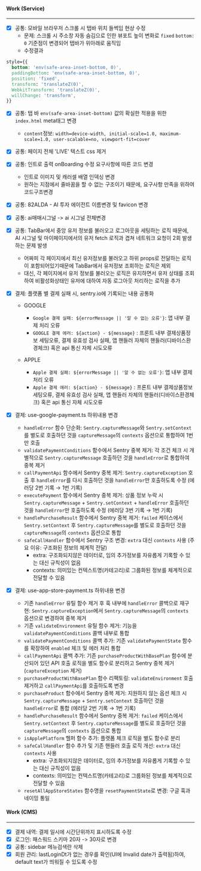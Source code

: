 
#### Work (Service)
---
- [x] 공통: 모바일 브라우저 스크롤 시 탭바 위치 들썩임 현상 수정
	- 문제: 스크롤 시 주소창 자동 숨김으로 인한 뷰포트 높이 변화로 `fixed` `bottom: 0` 기준점이 변경되어 탭바가 위아래로 움직임
	- 수정결과
```css
style={{  
  bottom: 'env(safe-area-inset-bottom, 0)',  
  paddingBottom: 'env(safe-area-inset-bottom, 0)',  
  position: 'fixed',  
  transform: 'translateZ(0)',  
  WebkitTransform: 'translateZ(0)',  
  willChange: 'transform',  
}}
```
- [x] 공통: 탭 바 `env(safe-area-inset-bottom)` 값의 확실한 적용을 위한 `index.html` meta태그 변경
	- `content`정보: `width=device-width, initial-scale=1.0, maximum-scale=1.0, user-scalable=no, viewport-fit=cover`

- [x] 공통: 페이지 전체 'LIVE' 텍스트 css 제거
- [x] 공통: 인트로 출력 onBoarding 수정 요구사항에 따른 코드 변경
	- 인트로 이미지 및 캐러셀 배열 인덱싱 변경
	- 원하는 지점에서 줄바꿈을 할 수 없는 구조이기 때문에, 요구사항 만족을 위하여 코드구조변경


- [x] 공통: 82ALDA - AI 투자 에이전트 이름변경 및 favicon 변경 
- [x] 공통: ai매매시그널 -> ai 시그널 전체변경
- [x] 공통: TabBar에서 중앙 유저 정보를 불러오고 로그아웃을 세팅하는 로직 때문에, AI 시그널 및 마이페이지에서의 유저 fetch 로직과 겹쳐 네트워크 요청이 2회 발생하는 문제 발생
	- 어짜피 각 페이지에서 최신 유저정보를 불러오고 하위 props로 전달하는 로직이 포함되어있기때문에 TabBar에서 유저정보 조회하는 로직은 제외
	- 대신, 각 페이지에서 유저 정보를 불러오는 로직은 유지하면서 유저 상태를 조회하여 비활성화상태인 유저에 대하여 자동 로그아웃 처리하는 로직을 추가

- [x] 결제: 플랫폼 별 결제 실패 시, sentry.io에 기록되는 내용 공통화
	- GOOGLE
		- `Google 결제 실패: ${errorMessage || '알 수 없는 오류'}`: 앱 내부 결제 처리 오류 
		- `GOOGLE 결제 에러: ${action} - ${message}` : 프론트 내부 결제상품정보 세팅오류, 결제 유효성 검사 실패, 앱 핸들러 자체의 핸들러(디바이스환경체크) 혹은 api 통신 자체 시도오류 
	
	- APPLE
		- `Apple 결제 실패: ${errorMessage || '알 수 없는 오류'}`: 앱 내부 결제 처리 오류 
		- `Apple 결제 에러: ${action} - ${message}` : 프론트 내부 결제상품정보 세팅오류, 결제 유효성 검사 실패, 앱 핸들러 자체의 핸들러(디바이스환경체크) 혹은 api 통신 자체 시도오류 
- [x] 결제: use-google-payment.ts 하위내용 변경
    - `handleError` 함수 단순화: `Sentry.captureMessage`와 `Sentry.setContext`를 별도로 호출하던 것을 `captureMessage`의 `contexts` 옵션으로 통합하여 1번만 호출
    - `validatePaymentConditions` 함수에서 Sentry 중복 제거: 각 조건 체크 시 개별적으로 `Sentry.captureMessage` 호출하던 것을 `handleError`로 통합하여 중복 제거
    - `callPaymentApi` 함수에서 Sentry 중복 제거: `Sentry.captureException` 호출 후 `handleError`를 다시 호출하던 것을 `handleError`만 호출하도록 수정 (에러당 2번 기록 → 1번 기록)
    - `executePayment` 함수에서 Sentry 중복 제거: 상품 정보 누락 시 `Sentry.captureMessage` + `Sentry.setContext` + `handleError` 호출하던 것을 `handleError`만 호출하도록 수정 (에러당 3번 기록 → 1번 기록)
    - `handlePurchaseResult` 함수에서 Sentry 중복 제거: `failed` 케이스에서 `Sentry.setContext` 후 `Sentry.captureMessage`를 별도로 호출하던 것을 `captureMessage`의 `contexts` 옵션으로 통합
    - `safeCallHandler` 함수에서 Sentry 구조 변경: `extra` 대신 `contexts` 사용 (주요 이유: 구조화된 정보의 체계적 전달)
	    - extra: 구조화되지않은 데이터로, 임의 추가정보를 자유롭게 기록할 수 있는 대신 규칙성이 없음
	    - contexts: 의미있는 컨텍스트명(카테고리)로 그룹화된 정보를 체계적으로 전달할 수 있음
- [x] 결제: use-app-store-payment.ts 하위내용 변경
    - 기존 `handleError` 유틸 함수 제거 후 훅 내부에 `handleError` 콜백으로 재구현: `Sentry.captureException`에서 `Sentry.captureMessage`의 `contexts` 옵션으로 변경하여 중복 제거
    - 기존 `validateEnvironment` 유틸 함수 제거: 기능을 `validatePaymentConditions` 콜백 내부로 통합
    - `validatePaymentConditions` 콜백 추가: 기존 `validatePaymentState` 함수를 확장하여 `enabled` 체크 및 에러 처리 통합
    - `callPaymentApi` 콜백 추가: 기존 `purchaseProductWithBasePlan` 함수에 분산되어 있던 API 호출 로직을 별도 함수로 분리하고 Sentry 중복 제거 (`captureException` 제거)
    - `purchaseProductWithBasePlan` 함수 리팩토링: `validateEnvironment` 호출 제거하고 `callPaymentApi`를 호출하도록 변경
    - `purchaseProduct` 함수에서 Sentry 중복 제거: 지원하지 않는 옵션 체크 시 `Sentry.captureMessage` + `Sentry.setContext` 호출하던 것을 `handleError`로 통합 (에러당 2번 기록 → 1번 기록)
    - `handlePurchaseResult` 함수에서 Sentry 중복 제거: `failed` 케이스에서 `Sentry.setContext` 후 `Sentry.captureMessage`를 별도로 호출하던 것을 `captureMessage`의 `contexts` 옵션으로 통합
    - `isApplePlatform` 헬퍼 함수 추가: 플랫폼 체크 로직을 별도 함수로 분리
    - `safeCallHandler` 함수 추가 및 기존 핸들러 호출 로직 개선: `extra` 대신 `contexts` 사용
	    - extra: 구조화되지않은 데이터로, 임의 추가정보를 자유롭게 기록할 수 있는 대신 규칙성이 없음
	    - contexts: 의미있는 컨텍스트명(카테고리)로 그룹화된 정보를 체계적으로 전달할 수 있음
    - `resetAllAppStoreStates` 함수명을 `resetPaymentState`로 변경: 구글 훅과 네이밍 통일

#### Work (CMS)
---
- [x] 결제 내역: 결제 일시에 시간단위까지 표시하도록 수정
- [x] 로그인: 패스워드 스키마 20자 -> 30자로 변경
- [x] 공통: sidebar 메뉴검색란 삭제
- [x] 회원 관리: lastLoginDt가 없는 경우를 확인(UI에 Invalid date가 출력됨)하여, default text가 띄워질 수 있도록 수정
